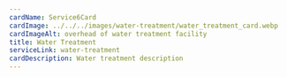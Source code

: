 ```yaml
---
cardName: Service6Card
cardImage: ../../../images/water-treatment/water_treatment_card.webp
cardImageAlt: overhead of water treatment facility
title: Water Treatment
serviceLink: water-treatment
cardDescription: Water treatment description
---
```


